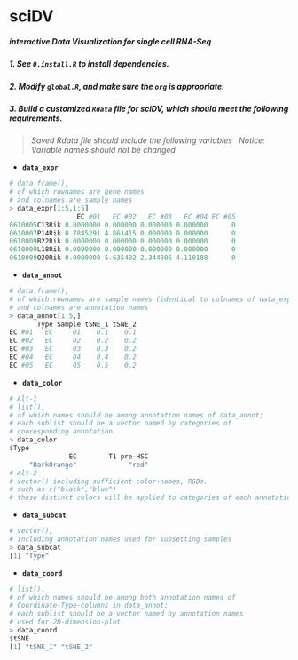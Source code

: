 # sciDV
##### **interactive Data Visualization for single cell RNA-Seq**  
##### 1. See `0.install.R` to install dependencies.
##### 2. Modify `global.R`, and make sure the `org` is appropriate.
##### 3. Build a customized `Rdata` file for sciDV, which should meet the following requirements.
>*Saved Rdata file should include the following variables*   
*Notice: Variable names should not be changed*

- **`data_expr`**
```R
# data.frame(),
# of which rownames are gene names 
# and colnames are sample names
> data_expr[1:5,1:5]
                 EC #01   EC #02   EC #03   EC #04 EC #05
0610005C13Rik 0.0000000 0.000000 0.000000 0.000000      0
0610007P14Rik 0.7845291 4.861415 0.000000 0.000000      0
0610009B22Rik 0.0000000 0.000000 0.000000 0.000000      0
0610009L18Rik 0.0000000 0.000000 0.000000 0.000000      0
0610009O20Rik 0.0000000 5.635482 2.344806 4.110188      0
```

- **`data_annot`**
```R
# data.frame(), 
# of which rownames are sample names (identical to colnames of data_expr) 
# and colnames are annotation names 
> data_annot[1:5,]
       Type Sample tSNE_1 tSNE_2
EC #01   EC     01    0.1    0.1
EC #02   EC     02    0.2    0.2
EC #03   EC     03    0.3    0.2
EC #04   EC     04    0.4    0.2
EC #05   EC     05    0.5    0.2
```

- **`data_color`**
```R
# Alt-1
# list(), 
# of which names should be among annotation names of data_annot; 
# each sublist should be a vector named by categories of 
# cooresponding annotation
> data_color
$Type
               EC        T1 pre-HSC
     "DarkOrange"             "red"          
# Alt-2
# vector() including sufficient color-names, RGBs.
# such as c("black","blue")
# these distinct colors will be applied to categories of each annotation in data_subcat .
```

- **`data_subcat`**
```R
# vector(), 
# including annotation names used for subsetting samples
> data_subcat
[1] "Type"
```

- **`data_coord`**
```R
# list(), 
# of which names should be among both annotation names of 
# Coordinate-Type-columns in data_annot;
# each sublist should be a vector named by annotation names
# used for 2D-dimension-plot.
> data_coord
$tSNE
[1] "tSNE_1" "tSNE_2"
```
